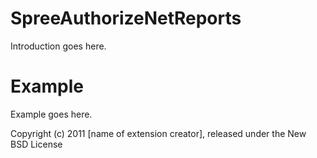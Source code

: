 SpreeAuthorizeNetReports
========================

Introduction goes here.


Example
=======

Example goes here.


Copyright (c) 2011 [name of extension creator], released under the New BSD License
